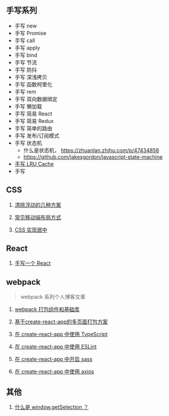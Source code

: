 ## 手写系列
* 手写 new 
* 手写 Promise
* 手写 call
* 手写 apply
* 手写 bind
* 手写 节流
* 手写 防抖
* 手写 深浅拷贝
* 手写 函数柯里化
* 手写 rem
* 手写 双向数据绑定
* 手写 懒加载
* 手写 简易 React
* 手写 简易 Redux
* 手写 简单的路由
* 手写 发布/订阅模式
* 手写 状态机 
  * 什么是状态机， https://zhuanlan.zhihu.com/p/47434856
  * https://github.com/jakesgordon/javascript-state-machine
* [手写 LRU Cache](blog/write/LRU_Cache.md)
* 手写 

## CSS
1. [清除浮动的几种方案](blog/css/clear-float.md)

2. [常见移动端布局方式](blog/css/layout.md)

3. [CSS 实现居中](blog/css/center.md)

## React
1. [手写一个 React](blog/react/my-react)

## webpack
> webpack 系列个人博客文章

1. [webpack 打包组件和基础库](blog/webpack/build_base_libiary)

2. [基于create-react-app的多页面打包方案](/blog/webpack/multi_page_build)

3. [在 create-react-app 中使用 TypeScript](/blog/webpack/react-use-ts)

4. [在 create-react-app 中使用 ESLint](/blog/webpack/react-use-eslint)

5. [在 create-react-app 中开启 sass](/blog/webpack/react-use-sass)

6. [在 create-react-app 中使用 axios](/blog/webpack/react-use-axios)

## 其他
1. [什么是 window.getSelection ？](blog/other/selection)